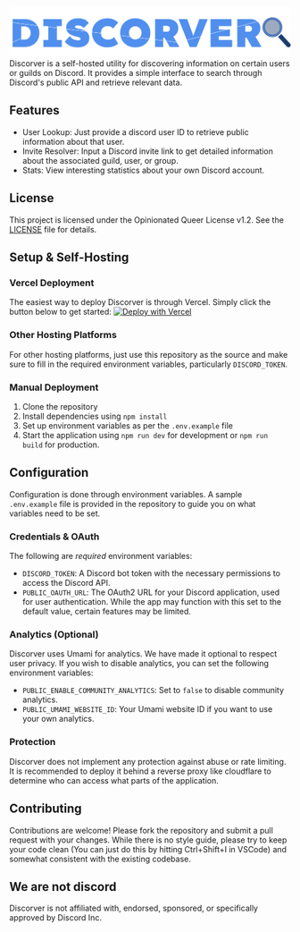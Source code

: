 ![Discorver Logo](/src/lib/assets/wordmark.svg)
Discorver is a self-hosted utility for discovering information on certain users or guilds on Discord. It provides a simple interface to search through Discord's public API and retrieve relevant data.

## Features
- User Lookup: Just provide a discord user ID to retrieve public information about that user.
- Invite Resolver: Input a Discord invite link to get detailed information about the associated guild, user, or group.
- Stats: View interesting statistics about your own Discord account.

## License
This project is licensed under the Opinionated Queer License v1.2. See the [LICENSE](./LICENSE.md) file for details.

## Setup & Self-Hosting
### Vercel Deployment
The easiest way to deploy Discorver is through Vercel. Simply click the button below to get started:
[![Deploy with Vercel](https://vercel.com/button)](https://vercel.com/new/clone?repository-url=https%3A%2F%2Fgithub.com%2FDiscorverTool%2FDiscorver&env=DISCORD_TOKEN,PUBLIC_OAUTH_URL,PUBLIC_ENABLE_COMMUNITY_ANALYTICS,PUBLIC_UMAMI_WEBSITE_ID,PUBLIC_GITHUB_URL&envDescription=Discord%20bot%20token,%20OAuth%20URL,%20and%20analytics%20configuration&envLink=https%3A%2F%2Fdiscord.com%2Fdevelopers%2Fdocs%2Fquick-start%2Fgetting-started&project-name=discorver&repository-name=discorver)

### Other Hosting Platforms
For other hosting platforms, just use this repository as the source and make sure to fill in the required environment variables, particularly `DISCORD_TOKEN`.

### Manual Deployment
1. Clone the repository
2. Install dependencies using `npm install`
3. Set up environment variables as per the `.env.example` file
4. Start the application using `npm run dev` for development or `npm run build` for production.

## Configuration
Configuration is done through environment variables. A sample `.env.example` file is provided in the repository to guide you on what variables need to be set.

### Credentials & OAuth
The following are *required* environment variables:
- `DISCORD_TOKEN`: A Discord bot token with the necessary permissions to access the Discord API.
- `PUBLIC_OAUTH_URL`: The OAuth2 URL for your Discord application, used for user authentication. While the app may function with this set to the default value, certain features may be limited.

### Analytics (Optional)
Discorver uses Umami for analytics. We have made it optional to respect user privacy. If you wish to disable analytics, you can set the following environment variables:
- `PUBLIC_ENABLE_COMMUNITY_ANALYTICS`: Set to `false` to disable community analytics.
- `PUBLIC_UMAMI_WEBSITE_ID`: Your Umami website ID if you want to use your own analytics.

### Protection
Discorver does not implement any protection against abuse or rate limiting. It is recommended to deploy it behind a reverse proxy like cloudflare to determine who can access what parts of the application.

## Contributing
Contributions are welcome! Please fork the repository and submit a pull request with your changes. While there is no style guide, please try to keep your code clean (You can just do this by hitting Ctrl+Shift+I in VSCode) and somewhat consistent with the existing codebase.

## We are not discord
Discorver is not affiliated with, endorsed, sponsored, or specifically approved by Discord Inc.